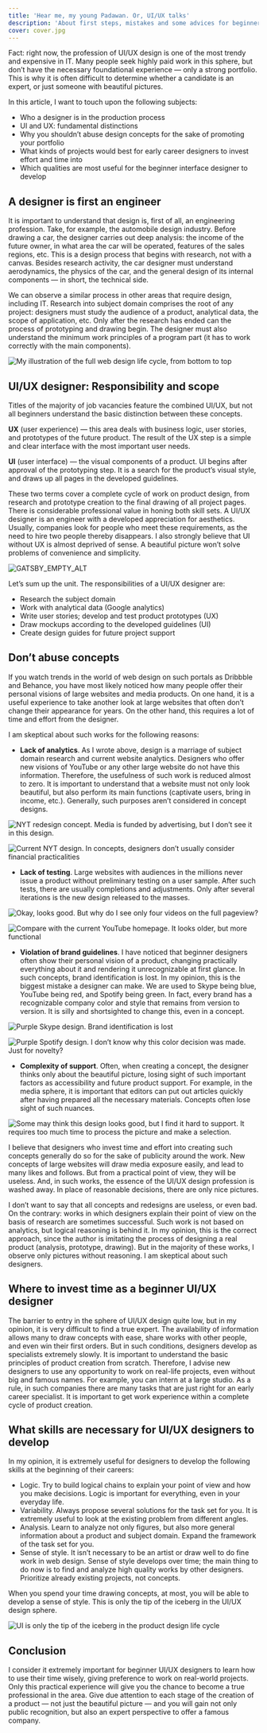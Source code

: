 ```yaml
---
title: 'Hear me, my young Padawan. Or, UI/UX talks'
description: 'About first steps, mistakes and some advices for beginners in UI and UX design'
cover: cover.jpg
---
```


Fact: right now, the profession of UI/UX design is one of the most trendy and expensive in IT. Many people seek highly paid work in this sphere, but don’t have the necessary foundational experience — only a strong portfolio. This is why it is often difficult to determine whether a candidate is an expert, or just someone with beautiful pictures.

In this article, I want to touch upon the following subjects:

- Who a designer is in the production process
- UI and UX: fundamental distinctions
- Why you shouldn’t abuse design concepts for the sake of promoting your portfolio
- What kinds of projects would best for early career designers to invest effort and time into
- Which qualities are most useful for the beginner interface designer to develop

## A designer is first an engineer

It is important to understand that design is, first of all, an engineering profession. Take, for example, the automobile design industry. Before drawing a car, the designer carries out deep analysis: the income of the future owner, in what area the car will be operated, features of the sales regions, etc. This is a design process that begins with research, not with a canvas. Besides research activity, the car designer must understand aerodynamics, the physics of the car, and the general design of its internal components — in short, the technical side.

We can observe a similar process in other areas that require design, including IT. Research into subject domain comprises the root of any project: designers must study the audience of a product, analytical data, the scope of application, etc. Only after the research has ended can the process of prototyping and drawing begin. The designer must also understand the minimum work principles of a program part (it has to work correctly with the main components).

![My illustration of the full web design life cycle, from bottom to top](ui1.png)

## UI/UX designer: Responsibility and scope

Titles of the majority of job vacancies feature the combined UI/UX, but not all beginners understand the basic distinction between these concepts.

**UX** (user experience) — this area deals with business logic, user stories, and prototypes of the future product. The result of the UX step is a simple and clear interface with the most important user needs.

**UI** (user interface) — the visual components of a product. UI begins after approval of the prototyping step. It is a search for the product’s visual style, and draws up all pages in the developed guidelines.

These two terms cover a complete cycle of work on product design, from research and prototype creation to the final drawing of all project pages. There is considerable professional value in honing both skill sets. A UI/UX designer is an engineer with a developed appreciation for aesthetics. Usually, companies look for people who meet these requirements, as the need to hire two people thereby disappears. I also strongly believe that UI without UX is almost deprived of sense. A beautiful picture won’t solve problems of convenience and simplicity.

![GATSBY_EMPTY_ALT](ui2.png)

Let’s sum up the unit. The responsibilities of a UI/UX designer are:

- Research the subject domain
- Work with analytical data (Google analytics)
- Write user stories; develop and test product prototypes (UX)
- Draw mockups according to the developed guidelines (UI)
- Create design guides for future project support

## Don’t abuse concepts

If you watch trends in the world of web design on such portals as Dribbble and Behance, you have most likely noticed how many people offer their personal visions of large websites and media products. On one hand, it is a useful experience to take another look at large websites that often don’t change their appearance for years. On the other hand, this requires a lot of time and effort from the designer.

I am skeptical about such works for the following reasons:

- **Lack of analytics**. As I wrote above, design is a marriage of subject domain research and current website analytics. Designers who offer new visions of YouTube or any other large website do not have this information. Therefore, the usefulness of such work is reduced almost to zero. It is important to understand that a website must not only look beautiful, but also perform its main functions (captivate users, bring in income, etc.). Generally, such purposes aren’t considered in concept designs.

![NYT redesign concept. Media is funded by advertising, but I don’t see it in this design.](ui3.png)

<!-- _NYT redesign concept. Media is funded by advertising, but I don’t see it in this design. [project](http://bit.ly/2mlQoQG)_ -->

![Current NYT design. In concepts, designers don’t usually consider financial practicalities](ui4.png)

- **Lack of testing**. Large websites with audiences in the millions never issue a product without preliminary testing on a user sample. After such tests, there are usually completions and adjustments. Only after several iterations is the new design released to the masses.

![Okay, looks good. But why do I see only four videos on the full pageview?](ui5.png)

<!-- _Okay, looks good. But why do I see only four videos on the full pageview? [project](http://bit.ly/2mlRtrM)_ -->

![Compare with the current YouTube homepage. It looks older, but more functional](ui6.png)

- **Violation of brand guidelines**. I have noticed that beginner designers often show their personal vision of a product, changing practically everything about it and rendering it unrecognizable at first glance. In such concepts, brand identification is lost. In my opinion, this is the biggest mistake a designer can make. We are used to Skype being blue, YouTube being red, and Spotify being green. In fact, every brand has a recognizable company color and style that remains from version to version. It is silly and shortsighted to change this, even in a concept.

![Purple Skype design. Brand identification is lost](ui7.png)

<!-- _Purple Skype design. Brand identification is lost [project](http://bit.ly/2mm9MwH)_ -->

![Purple Spotify design. I don’t know why this color decision was made. Just for novelty?](ui8.png)

<!-- _Purple Spotify design. I don’t know why this color decision was made. Just for novelty? [project](http://bit.ly/2mlQbg3)_ -->

- **Complexity of support**. Often, when creating a concept, the designer thinks only about the beautiful picture, losing sight of such important factors as accessibility and future product support. For example, in the media sphere, it is important that editors can put out articles quickly after having prepared all the necessary materials. Concepts often lose sight of such nuances.

![Some may think this design looks good, but I find it hard to support. It requires too much time to process the picture and make a selection.](ui9.png)

<!-- _Some may think this design looks good, but I find it hard to support. It requires too much time to process the picture and make a selection. [project](http://bit.ly/2mm155F)_ -->

I believe that designers who invest time and effort into creating such concepts generally do so for the sake of publicity around the work. New concepts of large websites will draw media exposure easily, and lead to many likes and follows. But from a practical point of view, they will be useless. And, in such works, the essence of the UI/UX design profession is washed away. In place of reasonable decisions, there are only nice pictures.

I don’t want to say that all concepts and redesigns are useless, or even bad. On the contrary: works in which designers explain their point of view on the basis of research are sometimes successful. Such work is not based on analytics, but logical reasoning is behind it. In my opinion, this is the correct approach, since the author is imitating the process of designing a real product (analysis, prototype, drawing). But in the majority of these works, I observe only pictures without reasoning. I am skeptical about such designers.

## Where to invest time as a beginner UI/UX designer

The barrier to entry in the sphere of UI/UX design quite low, but in my opinion, it is very difficult to find a true expert. The availability of information allows many to draw concepts with ease, share works with other people, and even win their first orders. But in such conditions, designers develop as specialists extremely slowly. It is important to understand the basic principles of product creation from scratch. Therefore, I advise new designers to use any opportunity to work on real-life projects, even without big and famous names. For example, you can intern at a large studio. As a rule, in such companies there are many tasks that are just right for an early career specialist. It is important to get work experience within a complete cycle of product creation.

## What skills are necessary for UI/UX designers to develop

In my opinion, it is extremely useful for designers to develop the following skills at the beginning of their careers:

- Logic. Try to build logical chains to explain your point of view and how you make decisions. Logic is important for everything, even in your everyday life.
- Variability. Always propose several solutions for the task set for you. It is extremely useful to look at the existing problem from different angles.
- Analysis. Learn to analyze not only figures, but also more general information about a product and subject domain. Expand the framework of the task set for you.
- Sense of style. It isn’t necessary to be an artist or draw well to do fine work in web design. Sense of style develops over time; the main thing to do now is to find and analyze high quality works by other designers. Prioritize already existing projects, not concepts.

When you spend your time drawing concepts, at most, you will be able to develop a sense of style. This is only the tip of the iceberg in the UI/UX design sphere.

![UI is only the tip of the iceberg in the product design life cycle](ui10.png)

## Conclusion

I consider it extremely important for beginner UI/UX designers to learn how to use their time wisely, giving preference to work on real-world projects. Only this practical experience will give you the chance to become a true professional in the area. Give due attention to each stage of the creation of a product — not just the beautiful picture — and you will gain not only public recognition, but also an expert perspective to offer a famous company.

